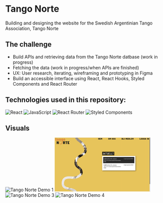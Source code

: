 # Tango Norte

Building and designing the website for the Swedish Argentinian Tango Association, Tango Norte

## The challenge

- Build APIs and retrieving data from the Tango Norte datbase (work in progress)
- Fetching the data (work in progress/when APIs are finished)
- UX: User research, iterating, wireframing and prototyping in Figma
- Build an accessible interface using React, React Hooks, Styled Components and React Router

## Technologies used in this repository:
![React](https://img.shields.io/badge/react-%2320232a.svg?style=for-the-badge&logo=react&logoColor=%2361DAFB)
![JavaScript](https://img.shields.io/badge/javascript-%23323330.svg?style=for-the-badge&logo=javascript&logoColor=%23F7DF1E)
![React Router](https://img.shields.io/badge/React_Router-CA4245?style=for-the-badge&logo=react-router&logoColor=white)
![Styled Components](https://img.shields.io/badge/styled--components-DB7093?style=for-the-badge&logo=styled-components&logoColor=white)

## Visuals

<img width="300" alt="Tango Norte Demo 1" src="/frontend/public/images/tango-norte-demo.png">
<img width="300" alt="Tango Norte Demo 2" src="/frontend/public/images/tango-norte-demo2.png">
<img width="300" alt="Tango Norte Demo 3" src="/frontend/public/images/tango-norte-demo3.png">
<img width="300" alt="Tango Norte Demo 4" src="/frontend/public/images/tango-norte-demo4.png">